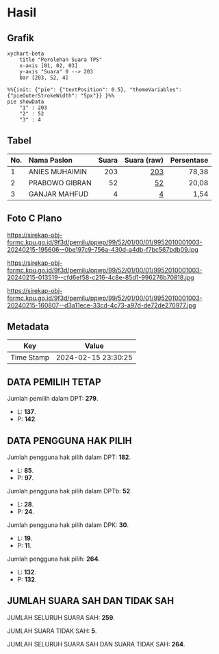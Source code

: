 # Hasil

## Grafik

```mermaid
xychart-beta
    title "Perolehan Suara TPS"
    x-axis [01, 02, 03]
    y-axis "Suara" 0 --> 203
    bar [203, 52, 4]
```

```mermaid
%%{init: {"pie": {"textPosition": 0.5}, "themeVariables": {"pieOuterStrokeWidth": "5px"}} }%%
pie showData
    "1" : 203
    "2" : 52
    "3" : 4
```

## Tabel

| No. | Nama Paslon    | Suara | Suara (raw) | Persentase |
|:--- |:-------------- | -----:| -----------:| ----------:|
| 1   | ANIES MUHAIMIN | 203   | [203][p-1]  | 78,38      |
| 2   | PRABOWO GIBRAN | 52    | [52][p-2]   | 20,08      |
| 3   | GANJAR MAHFUD  | 4     | [4][p-3]    | 1,54       |


[p-1]: https://github.com/gigit-pemilu/pemilu-2024-99-luar-negeri/blob/main/pilpres/hitung-suara/sub/99-luar-negeri/sub/52-istanbul-turki/sub/01-istanbul-turki/sub/0001-istanbul-turki/sub/003-ksk-001/sub/paslon-1.txt
[p-2]: https://github.com/gigit-pemilu/pemilu-2024-99-luar-negeri/blob/main/pilpres/hitung-suara/sub/99-luar-negeri/sub/52-istanbul-turki/sub/01-istanbul-turki/sub/0001-istanbul-turki/sub/003-ksk-001/sub/paslon-2.txt
[p-3]: https://github.com/gigit-pemilu/pemilu-2024-99-luar-negeri/blob/main/pilpres/hitung-suara/sub/99-luar-negeri/sub/52-istanbul-turki/sub/01-istanbul-turki/sub/0001-istanbul-turki/sub/003-ksk-001/sub/paslon-3.txt

## Foto C Plano

https://sirekap-obj-formc.kpu.go.id/9f3d/pemilu/ppwp/99/52/01/00/01/9952010001003-20240215-195606--0be197c9-756a-430d-a4db-f7bc567bdb09.jpg

https://sirekap-obj-formc.kpu.go.id/9f3d/pemilu/ppwp/99/52/01/00/01/9952010001003-20240215-013519--cfd6ef58-c216-4c8e-85d1-996276b70818.jpg

https://sirekap-obj-formc.kpu.go.id/9f3d/pemilu/ppwp/99/52/01/00/01/9952010001003-20240215-160807--d3a11ece-33cd-4c73-a97d-de72de270977.jpg


## Metadata

| Key        | Value               |
| ---------- | ------------------- |
| Time Stamp | 2024-02-15 23:30:25 |


## DATA PEMILIH TETAP

Jumlah pemilih dalam DPT: **279**.
 * L: **137**.
 * P: **142**.

## DATA PENGGUNA HAK PILIH

Jumlah pengguna hak pilih dalam DPT: **182**.
 * L: **85**.
 * P: **97**.

Jumlah pengguna hak pilih dalam DPTb: **52**.
 * L: **28**.
 * P: **24**.

Jumlah pengguna hak pilih dalam DPK: **30**.
 * L: **19**.
 * P: **11**.

Jumlah pengguna hak pilih: **264**.
 * L: **132**.
 * P: **132**.

## JUMLAH SUARA SAH DAN TIDAK SAH

JUMLAH SELURUH SUARA SAH: **259**.

JUMLAH SUARA TIDAK SAH: **5**.

JUMLAH SELURUH SUARA SAH DAN SUARA TIDAK SAH: **264**.


